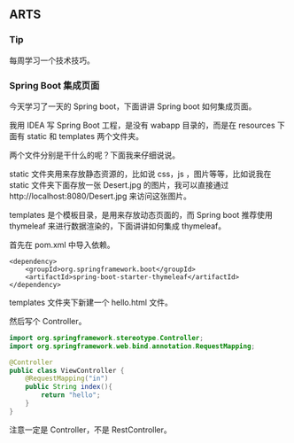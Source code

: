 ## ARTS

### Tip
每周学习一个技术技巧。

### Spring Boot 集成页面
今天学习了一天的 Spring boot，下面讲讲 Spring boot 如何集成页面。

我用 IDEA 写 Spring Boot 工程，是没有 wabapp 目录的，而是在 resources 下面有 static 和 templates 两个文件夹。

两个文件分别是干什么的呢？下面我来仔细说说。

static 文件夹用来存放静态资源的，比如说 css，js ，图片等等，比如说我在 static 文件夹下面存放一张 Desert.jpg 的图片，我可以直接通过 http://localhost:8080/Desert.jpg 来访问这张图片。

templates 是个模板目录，是用来存放动态页面的，而 Spring boot 推荐使用 thymeleaf 来进行数据渲染的，下面讲讲如何集成 thymeleaf。

首先在 pom.xml 中导入依赖。
```
<dependency>
	<groupId>org.springframework.boot</groupId>
	<artifactId>spring-boot-starter-thymeleaf</artifactId>
</dependency>
```

templates 文件夹下新建一个 hello.html 文件。

然后写个 Controller。

```java
import org.springframework.stereotype.Controller;
import org.springframework.web.bind.annotation.RequestMapping;

@Controller
public class ViewController {
    @RequestMapping("in")
    public String index(){
        return "hello";
    }
}
```
注意一定是 Controller，不是 RestController。